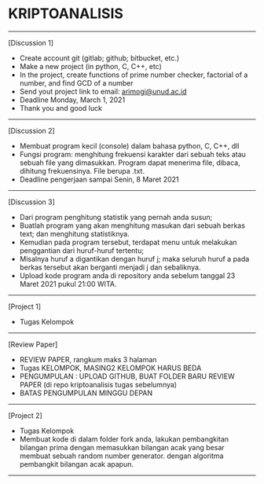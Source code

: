 # KRIPTOANALISIS
---------------------------------------------------------
[Discussion 1]
- Create account git (gitlab; github; bitbucket, etc.)
- Make a new project (in python, C, C++, etc)
- In the project, create functions of prime number checker, factorial of a number, and find GCD of a number
- Send yout project link to email: arimogi@unud.ac.id
- Deadline Monday, March 1, 2021
- Thank you and good luck
---------------------------------------------------------
[Discussion 2]
- Membuat program kecil (console) dalam bahasa python, C, C++, dll
- Fungsi program: menghitung frekuensi karakter dari sebuah teks atau sebuah file yang dimasukkan. Program dapat menerima file, dibaca, dihitung frekuensinya. File berupa .txt.
- Deadline pengerjaan sampai Senin, 8 Maret 2021
---------------------------------------------------------
[Discussion 3]
- Dari program penghitung statistik yang pernah anda susun; 
- Buatlah program yang akan menghitung masukan dari sebuah berkas text; dan menghitung statistiknya. 
- Kemudian pada program tersebut, terdapat menu untuk melakukan penggantian dari huruf-huruf tertentu; 
- Misalnya huruf a digantikan dengan huruf j; maka seluruh huruf a pada berkas tersebut akan berganti menjadi j dan sebaliknya.
- Upload kode program anda di repository anda sebelum tanggal 23 Maret 2021 pukul 21:00 WITA.
---------------------------------------------------------
[Project 1]
- Tugas Kelompok
---------------------------------------------------------
[Review Paper]
- REVIEW PAPER, rangkum maks 3 halaman
- Tugas KELOMPOK, MASING2 KELOMPOK HARUS BEDA
- PENGUMPULAN : UPLOAD GITHUB, BUAT FOLDER BARU REVIEW PAPER (di repo kriptoanalisis tugas sebelumnya)
- BATAS PENGUMPULAN MINGGU DEPAN
---------------------------------------------------------
[Project 2]
- Tugas Kelompok
- Membuat kode di dalam folder fork anda, lakukan pembangkitan bilangan prima dengan memasukkan bilangan acak yang besar membuat sebuah random number generator. dengan algoritma pembangkit bilangan acak apapun.
---------------------------------------------------------
